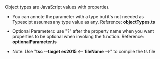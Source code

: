 Object types are JavaScript values with properties.

- You can annote the parameter with a type but it's not needed as Typescipt assumes any type value as any. Reference: **objectTypes.ts**

- Optional Parameters: use "?" after the property name when you want properties to be optional when invoking the function. Reference: **optionalParameter.ts**

- Note: Use "**tsc --target es2015 <-- fileName -->**" to compile the ts file
